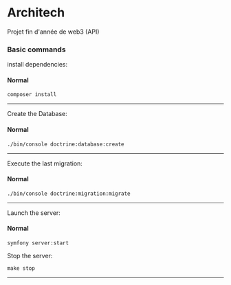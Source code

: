 # Architech
Projet fin d'année de web3 (API)

### Basic commands

install dependencies:

#### Normal

```shell script
composer install
```

---

Create the Database:

#### Normal

```shell script
./bin/console doctrine:database:create
```

---

Execute the last migration:

#### Normal

```shell script
./bin/console doctrine:migration:migrate
```

---

Launch the server:

#### Normal

```shell script
symfony server:start
```

Stop the server:

```shell script
make stop
```

---
